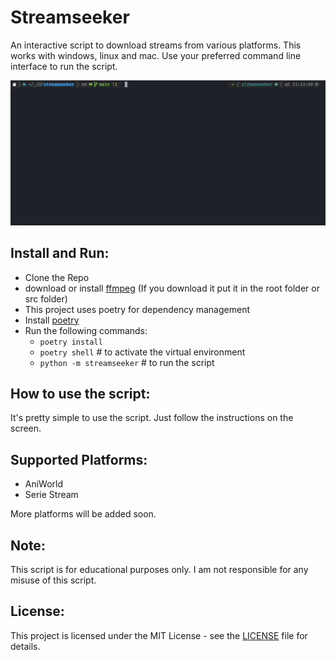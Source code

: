 # Streamseeker

An interactive script to download streams from various platforms.
This works with windows, linux and mac.
Use your preferred command line interface to run the script.

![Streamseeker usage](https://raw.githubusercontent.com/uniprank/streamseeker/master/assets/running.gif)

## Install and Run:

-   Clone the Repo
-   download or install [ffmpeg](https://ffmpeg.org) (If you download it put it in the root folder or src folder)
-   This project uses poetry for dependency management
-   Install [poetry](https://python-poetry.org/docs/#installation)
-   Run the following commands:
    -   `poetry install`
    -   `poetry shell` # to activate the virtual environment
    -   `python -m streamseeker` # to run the script

## How to use the script:

It's pretty simple to use the script. Just follow the instructions on the screen.

## Supported Platforms:

-   AniWorld
-   Serie Stream

More platforms will be added soon.

## Note:

This script is for educational purposes only. I am not responsible for any misuse of this script.

## License:

This project is licensed under the MIT License - see the [LICENSE](LICENSE) file for details.
